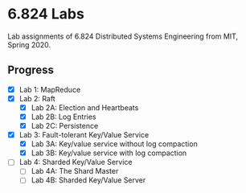 # 6.824 Labs

Lab assignments of 6.824 Distributed Systems Engineering from MIT, Spring 2020.

## Progress

- [x] Lab 1: MapReduce
- [x] Lab 2: Raft
  - [x] Lab 2A: Election and Heartbeats
  - [x] Lab 2B: Log Entries
  - [x] Lab 2C: Persistence
- [x] Lab 3: Fault-tolerant Key/Value Service
  - [x] Lab 3A: Key/value service without log compaction
  - [x] Lab 3B: Key/value service with log compaction
- [ ] Lab 4: Sharded Key/Value Service
  - [ ] Lab 4A: The Shard Master
  - [ ] Lab 4B: Sharded Key/Value Server
